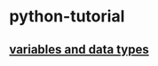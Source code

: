 # python-tutorial

## [variables and data types](https://github.com/AnjaneyuluBatta505/python-tutorial/tree/main/variables-data-types)
